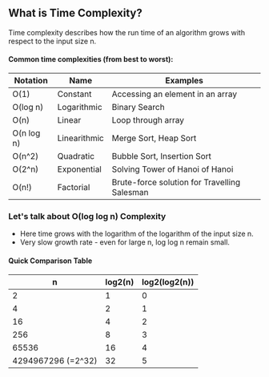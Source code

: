 ## What is Time Complexity?
Time complexity describes how the run time of an algorithm grows with respect to the input size n.

#### Common time complexities (from best to worst):
| Notation   | Name           | Examples                         |
| ---------- | -------------- | -------------------------------- |
| O(1)       | Constant       | Accessing an element in an array |
| O(log n)   | Logarithmic    | Binary Search                    |
| O(n)       | Linear         | Loop through array               |
| O(n log n) | Linearithmic   | Merge Sort, Heap Sort            |
| O(n^2)     | Quadratic      | Bubble Sort, Insertion Sort      |
| O(2^n)     | Exponential    | Solving Tower of Hanoi of Hanoi  |
| O(n!)      | Factorial      | Brute-force solution for Travelling Salesman |

### Let's talk about O(log log n) Complexity
- Here time grows with the logarithm of the logarithm of the input size n.
- Very slow growth rate - even for large n, log log n remain small.

#### Quick Comparison Table
| n | log2(n) | log2(log2(n)) |
| - | ------- | ------------- |
| 2 | 1 | 0 |
| 4 | 2 | 1 |
| 16 | 4 | 2 |
| 256 | 8 | 3 |
| 65536 | 16 | 4 |
| 4294967296 (=2^32) | 32 | 5 |